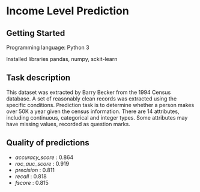 # Income Level Prediction
## Getting Started
Programming language: Python 3 

Installed libraries pandas, numpy, sckit-learn
## Task description
This dataset was extracted by Barry Becker from the 1994 Census database. A set of reasonably clean records was extracted using the specific conditions. Prediction task is to determine whether a person makes over 50K a year given the census information. There are 14 attributes, including continuous, categorical and integer types. Some attributes may have missing values, recorded as question marks.
## Quality of predictions
* *accuracy_score* : 0.864
* *roc_auc_score* : 0.919
* *precision* : 0.811
* *recall* : 0.818
* *fscore* : 0.815

